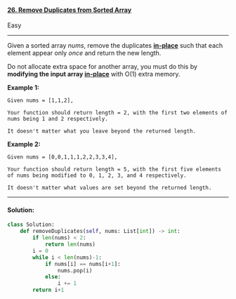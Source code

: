 #### [26. Remove Duplicates from Sorted Array](https://leetcode.com/problems/remove-duplicates-from-sorted-array/)

Easy

---

Given a sorted array *nums*, remove the duplicates [**in-place**](https://en.wikipedia.org/wiki/In-place_algorithm) such that each element appear only *once* and return the new length.

Do not allocate extra space for another array, you must do this by **modifying the input array [in-place](https://en.wikipedia.org/wiki/In-place_algorithm)** with O(1) extra memory.

**Example 1:**

```
Given nums = [1,1,2],

Your function should return length = 2, with the first two elements of nums being 1 and 2 respectively.

It doesn't matter what you leave beyond the returned length.
```

**Example 2:**

```
Given nums = [0,0,1,1,1,2,2,3,3,4],

Your function should return length = 5, with the first five elements of nums being modified to 0, 1, 2, 3, and 4 respectively.

It doesn't matter what values are set beyond the returned length.
```

---

#### Solution:

```python
class Solution:
    def removeDuplicates(self, nums: List[int]) -> int:
        if len(nums) < 2:
            return len(nums)
        i = 0
        while i < len(nums)-1:
            if nums[i] == nums[i+1]:
                nums.pop(i)
            else:
                i += 1
        return i+1
```


